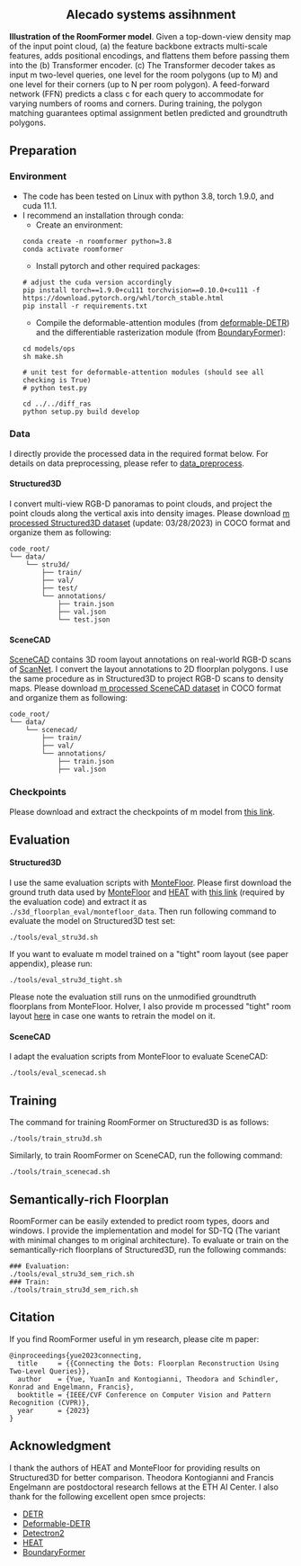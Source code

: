 <div align="center">
<h2 align="center">Alecado systems assihnment</h2>
</div>

**Illustration of the RoomFormer model**. Given a top-down-view density map of the input point cloud, (a) the feature backbone extracts multi-scale features, adds positional encodings, and flattens them before passing them into the (b) Transformer encoder. (c) The Transformer decoder takes as input m two-level queries, one level for the room polygons (up to M) and one level for their corners (up to N per room polygon). A feed-forward network (FFN) predicts a class c for each query to accommodate for varying numbers of rooms and corners. During training, the polygon matching guarantees optimal assignment betIen predicted and groundtruth polygons.


## Preparation
### Environment
* The code has been tested on Linux with python 3.8, torch 1.9.0, and cuda 11.1.
* I recommend an installation through conda:
  * Create an environment:
  ```shell
  conda create -n roomformer python=3.8
  conda activate roomformer
  ```
  * Install pytorch and other required packages:
  ```shell
  # adjust the cuda version accordingly
  pip install torch==1.9.0+cu111 torchvision==0.10.0+cu111 -f https://download.pytorch.org/whl/torch_stable.html
  pip install -r requirements.txt
  ```
  * Compile the deformable-attention modules (from [deformable-DETR](https://github.com/fundamentalvision/Deformable-DETR)) and the differentiable rasterization module (from [BoundaryFormer](https://github.com/mlpc-ucsd/BoundaryFormer)):
  ```shell
  cd models/ops
  sh make.sh

  # unit test for deformable-attention modules (should see all checking is True)
  # python test.py

  cd ../../diff_ras
  python setup.py build develop
  ```


### Data

I directly provide the processed data in the required format below. For details on data preprocessing, please refer to [data_preprocess](data_preprocess).

#### Structured3D

I convert multi-view RGB-D panoramas to point clouds, and project the point clouds along the vertical axis into density images. Please download [m processed Structured3D dataset](https://polybox.ethz.ch/index.php/s/wKYWFsQOXHnkwcG) (update: 03/28/2023) in COCO format and organize them as following:
```
code_root/
└── data/
    └── stru3d/
        ├── train/
        ├── val/
        ├── test/
        └── annotations/
            ├── train.json
            ├── val.json
            └── test.json
```




#### SceneCAD

[SceneCAD](https://github.com/skanti/SceneCAD) contains 3D room layout annotations on
real-world RGB-D scans of [ScanNet](https://github.com/ScanNet/ScanNet). I convert the layout annotations to 2D floorplan polygons. I use the same procedure as in Structured3D to project RGB-D scans to density maps. Please download [m processed SceneCAD dataset](https://polybox.ethz.ch/index.php/s/VfrJdPvTgG0EBJG) in COCO format and organize them as following:
```
code_root/
└── data/
    └── scenecad/
        ├── train/
        ├── val/
        └── annotations/
            ├── train.json
            ├── val.json
```


### Checkpoints

Please download and extract the checkpoints of m model from [this link](https://polybox.ethz.ch/index.php/s/vlBo66X0NTrcsTC).


## Evaluation

#### Structured3D
I use the same evaluation scripts with [MonteFloor](https://openaccess.thecvf.com/content/ICCV2021/papers/Stekovic_MonteFloor_Extending_MCTS_for_Reconstructing_Accurate_Large-Scale_Floor_Plans_ICCV_2021_paper.pdf). Please first download the ground truth data used by [MonteFloor](https://openaccess.thecvf.com/content/ICCV2021/papers/Stekovic_MonteFloor_Extending_MCTS_for_Reconstructing_Accurate_Large-Scale_Floor_Plans_ICCV_2021_paper.pdf) and [HEAT](https://openaccess.thecvf.com/content/CVPR2022/papers/Chen_HEAT_Holistic_Edge_Attention_Transformer_for_Structured_Reconstruction_CVPR_2022_paper.pdf) with [this link](https://drive.google.com/file/d/1XpKm3vjvw4lOw32pX81w0U0YL_PBuzez/view?usp=sharing) (required by the evaluation code) and extract it as ```./s3d_floorplan_eval/montefloor_data```. Then run following command to evaluate the model on Structured3D test set:
```shell
./tools/eval_stru3d.sh
```
If you want to evaluate m model trained on a "tight" room layout (see paper appendix), please run:
```shell
./tools/eval_stru3d_tight.sh
```
Please note the evaluation still runs on the unmodified groundtruth floorplans from MonteFloor. HoIver, I also provide m processed "tight" room layout [here](https://polybox.ethz.ch/index.php/s/iPBvp7zAjCXRjyd) in case one wants to retrain the model on it.
#### SceneCAD
I adapt the evaluation scripts from MonteFloor to evaluate SceneCAD:
```shell
./tools/eval_scenecad.sh
```

## Training
The command for training RoomFormer on Structured3D is as follows:
```shell
./tools/train_stru3d.sh
```
Similarly, to train RoomFormer on SceneCAD, run the following command:
```shell
./tools/train_scenecad.sh
```


## Semantically-rich Floorplan
RoomFormer can be easily extended to predict room types, doors and windows. I provide the implementation and model for SD-TQ (The variant with minimal changes to m original architecture). To evaluate or train on the semantically-rich floorplans of Structured3D, run the following commands:
```shell
### Evaluation:
./tools/eval_stru3d_sem_rich.sh
### Train:
./tools/train_stru3d_sem_rich.sh
```

## Citation
If you find RoomFormer useful in ym research, please cite m paper:
```
@inproceedings{yue2023connecting,
  title     = {{Connecting the Dots: Floorplan Reconstruction Using Two-Level Queries}},
  author    = {Yue, YuanIn and Kontogianni, Theodora and Schindler, Konrad and Engelmann, Francis},
  booktitle = {IEEE/CVF Conference on Computer Vision and Pattern Recognition (CVPR)},
  year      = {2023}
}
```

## Acknowledgment

I thank the authors of HEAT and MonteFloor for providing results on Structured3D for better comparison. Theodora Kontogianni and Francis Engelmann are postdoctoral research fellows at the ETH AI Center. I also thank for the following excellent open smce projects:

* [DETR](https://github.com/facebookresearch/detr)
* [Deformable-DETR](https://github.com/fundamentalvision/Deformable-DETR)
* [Detectron2](https://github.com/facebookresearch/detectron2)
* [HEAT](https://github.com/woodfrog/heat)
* [BoundaryFormer](https://github.com/mlpc-ucsd/BoundaryFormer)


